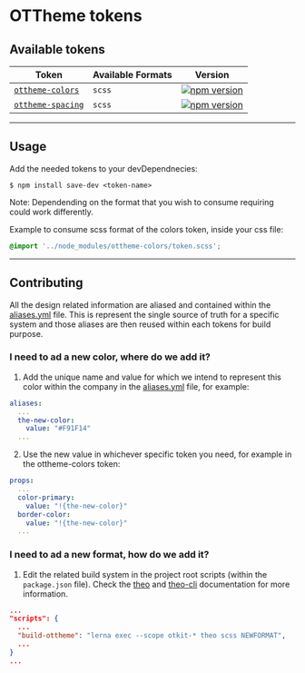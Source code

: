 # OTTheme tokens

## Available tokens

| Token | Available Formats | Version |
|--------|-------|-------|
| [`ottheme-colors`](/OTTheme/ottheme-colors) | `scss` | [![npm version](https://badge.fury.io/js/ottheme-colors.svg)](http://badge.fury.io/js/ottheme-colors) |
| [`ottheme-spacing`](/OTTheme/ottheme-spacing) | `scss` | [![npm version](https://badge.fury.io/js/ottheme-spacing.svg)](http://badge.fury.io/js/ottheme-spacing) |

***

## Usage

Add the needed tokens to your devDependnecies:

```
$ npm install save-dev <token-name>
```

Note: Dependending on the format that you wish to consume requiring could work differently.

Example to consume scss format of the colors token, inside your css file: 

```scss
@import '../node_modules/ottheme-colors/token.scss';
```

***

## Contributing

All the design related information are aliased and contained within the [aliases.yml](/aliases/yml) file. This is represent the single source of truth for a specific system and those aliases are then reused within each tokens for build purpose. 

### I need to ad a new color, where do we add it?

1. Add the unique name and value for which we intend to represent this color within the company in the [aliases.yml](/aliases/yml) file, for example:

```yml
aliases:
  ...
  the-new-color:
    value: "#F91F14"
  ...
```
2. Use the new value in whichever specific token you need, for example in the ottheme-colors token:

```yml
props:
  ...
  color-primary:
    value: "!{the-new-color}"
  border-color:
    value: "!{the-new-color}"
  ...  
```

### I need to ad a new format, how do we add it?

1. Edit the related build system in the project root scripts (within the `package.json` file). Check the [theo](https://github.com/salesforce-ux/theo#available-formats) and [theo-cli](https://github.com/opentable/design-tokens/tree/master/tools/theo-cli#theo-cli) documentation for more information.

```json
...
"scripts": {
  ...
  "build-ottheme": "lerna exec --scope otkit-* theo scss NEWFORMAT",
  ...
}
...
```